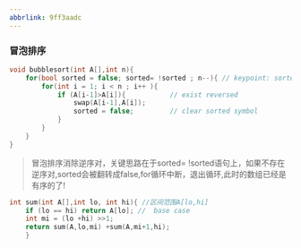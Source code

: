 ```yaml
---
abbrlink: 9ff3aadc
---
```


### 冒泡排序

```C
void bubblesort(int A[],int n){
    for(bool sorted = false; sorted= !sorted ; n--){ // keypoint: sorted=!sorted
        for(int i = 1; i < n ; i++ ){
            if (A[i-1]>A[i]){           // exist reversed
                swap(A[i-1],A[i]);
                sorted = false;         // clear sorted symbol
            }
        }
    }
}
```
> 冒泡排序消除逆序对，关键思路在于sorted= !sorted语句上，如果不存在逆序对,sorted会被翻转成false,for循环中断，退出循环,此时的数组已经是有序的了!


```C
int sum(int A[],int lo, int hi){ //区间范围A[lo,hi]
    if (lo == hi) return A[lo]; //  base case
    int mi = (lo +hi) >>1;
    return sum(A,lo,mi) +sum(A,mi+1,hi);
    }
```